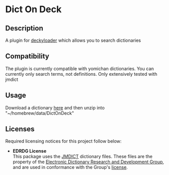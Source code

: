 # Dict On Deck

## Description
A plugin for [deckyloader](https://github.com/SteamDeckHomebrew/decky-loader) which allows you to search dictionaries

## Compatibility
The plugin is currently compatible with yomichan dictionaries. You can currently only search terms, not definitions. Only extensively tested with jmdict

## Usage
Download a dictionary [here](https://foosoft.net/projects/yomichan/index.html#dictionaries) and then unzip into "~/homebrew/data/DictOnDeck"

## Licenses

Required licensing notices for this project follow below:

*   **EDRDG License** \
    This package uses the [JMDICT](https://www.edrdg.org/jmdict/j_jmdict.html) dictionary files. These files are the property of
    the [Electronic Dictionary Research and Development Group](https://www.edrdg.org/), and are used in conformance with
    the Group's [license](https://www.edrdg.org/edrdg/licence.html).